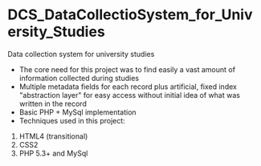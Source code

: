 # DCS_DataCollectioSystem_for_University_Studies
Data collection system for university studies

- The core need for this project was to find easily a vast amount of information collected during studies
- Multiple metadata fields for each record plus artificial, fixed index "abstraction layer" for easy access without initial idea of what was written in the record  
- Basic PHP + MySql implementation
- Techniques used in this project:

1. HTML4 (transitional)
2. CSS2
3. PHP 5.3+ and MySql
